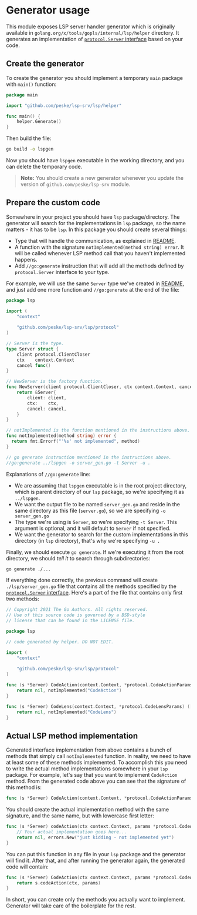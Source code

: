 # Generator usage

This module exposes LSP server handler generator which is originally available in
`golang.org/x/tools/gopls/internal/lsp/helper` directory. It generates an implementation of
[`protocol.Server` interface](../protocol/tsserver.go#L18) based on your code.

## Create the generator

To create the generator you should implement a temporary `main` package with `main()` function:

```go
package main

import "github.com/peske/lsp-srv/lsp/helper"

func main() {
	helper.Generate()
}
```

Then build the file:

```bash
go build -o lspgen
```

Now you should have `lspgen` executable in the working directory, and you can delete the temporary code.

> **Note:** You should create a new generator whenever you update the version of `github.com/peske/lsp-srv` module.

## Prepare the custom code

Somewhere in your project you should have `lsp` package/directory. The generator will search for the implementations in
`lsp` package, so the name matters - it has to be `lsp`. In this package you should create several things:

- Type that will handle the communication, as explained in [README](./README.md).
- A function with the signature `notImplemented(method string) error`. It will be called whenever LSP method call that
  you haven't implemented happens.
- Add `//go:generate` instruction that will add all the methods defined by `protocol.Server` interface to your type.

For example, we will use the same `Server` type we've created in [README](./README.md#create-a-type), and just add one
more function and `//go:generate` at the end of the file:

```go
package lsp

import (
	"context"
	
	"github.com/peske/lsp-srv/lsp/protocol"
)

// Server is the type.
type Server struct {
	client protocol.ClientCloser
	ctx    context.Context
	cancel func()
}

// NewServer is the factory function.
func NewServer(client protocol.ClientCloser, ctx context.Context, cancel func()) *Server {
	return &Server{
		client: client,
		ctx:    ctx,
		cancel: cancel,
    }
}

// notImplemented is the function mentioned in the instructions above. 
func notImplemented(method string) error {
  return fmt.Errorf("'%s' not implemented", method)
}

// go generate instruction mentioned in the instructions above.
//go:generate ../lspgen -o server_gen.go -t Server -u .
```

Explanations of `//go:generate` line:

- We are assuming that `lspgen` executable is in the root project directory, which is parent directory of our `lsp`
  package, so we're specifying it as `../lspgen`.
- We want the output file to be named `server_gen.go` and reside in the same directory as this file (`server.go`), so we
  are specifying `-o server_gen.go`
- The type we're using is `Server`, so we're specifying `-t Server`. This argument is optional, and it will default to
  `Server` if not specified.
- We want the generator to search for the custom implementations in this directory (in `lsp` directory), that's why
  we're specifying `-u .`

Finally, we should execute `go generate`. If we're executing it from the root directory, we should _tell it_ to search
through subdirectories:

```bash
go generate ./...
```

If everything done correctly, the previous command will create `./lsp/server_gen.go` file that contains all the methods
specified by the [`protocol.Server` interface](../protocol/tsserver.go#L18). Here's a part of the file that contains
only first two methods:

```go
// Copyright 2021 The Go Authors. All rights reserved.
// Use of this source code is governed by a BSD-style
// license that can be found in the LICENSE file.

package lsp

// code generated by helper. DO NOT EDIT.

import (
	"context"
	
	"github.com/peske/lsp-srv/lsp/protocol"
)

func (s *Server) CodeAction(context.Context, *protocol.CodeActionParams) ([]protocol.CodeAction, error) {
	return nil, notImplemented("CodeAction")
}

func (s *Server) CodeLens(context.Context, *protocol.CodeLensParams) ([]protocol.CodeLens, error) {
	return nil, notImplemented("CodeLens")
}
```

## Actual LSP method implementation

Generated interface implementation from above contains a bunch of methods that simply call `notImplemented` function. In
reality, we need to have at least some of these methods implemented. To accomplish this you need to write the actual
method implementations somewhere in your `lsp` package. For example, let's say that you want to implement `CodeAction`
method. From the generated code above you can see that the signature of this method is:

```go
func (s *Server) CodeAction(context.Context, *protocol.CodeActionParams) ([]protocol.CodeAction, error)
```

You should create the actual implementation method with the same signature, and the same name, but with lowercase first
letter:

```go
func (s *Server) codeAction(ctx context.Context, params *protocol.CodeActionParams) ([]protocol.CodeAction, error) {
	// Your actual implementation goes here...
	return nil, errors.New("just kidding - not implemented yet")
}
```

You can put this function in any file in your `lsp` package and the generator will find it. After that, and after
running the generator again, the generated code will contain:

```go
func (s *Server) CodeAction(ctx context.Context, params *protocol.CodeActionParams) ([]protocol.CodeAction, error) {
	return s.codeAction(ctx, params)
}
```

In short, you can create only the methods you actually want to implement. Generator will take care of the boilerplate
for the rest.
